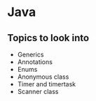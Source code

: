 # Java

## Topics to look into

- Generics
- Annotations
- Enums
- Anonymous class
- Timer and timertask
- Scanner class